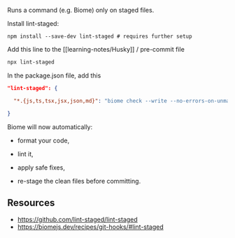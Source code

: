 Runs a command (e.g. Biome) only on staged files.

Install lint-staged:

```shell
npm install --save-dev lint-staged # requires further setup
```


Add this line to the [[learning-notes/Husky]] / pre-commit file

```bash
npx lint-staged
```

In the package.json file, add this
```json
"lint-staged": {

  "*.{js,ts,tsx,jsx,json,md}": "biome check --write --no-errors-on-unmatched"

}
```
Biome will now automatically:

- format your code,
    
- lint it,
    
- apply safe fixes,
    
- re-stage the clean files before committing.
## Resources
- https://github.com/lint-staged/lint-staged
- https://biomejs.dev/recipes/git-hooks/#lint-staged